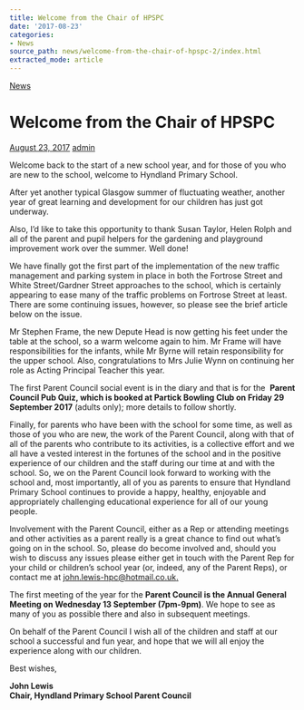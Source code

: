 ```yaml
---
title: Welcome from the Chair of HPSPC
date: '2017-08-23'
categories:
- News
source_path: news/welcome-from-the-chair-of-hpspc-2/index.html
extracted_mode: article
---
```

[News](category/news/)

# Welcome from the Chair of HPSPC

[August 23, 2017](news/welcome-from-the-chair-of-hpspc-2/) [admin](author/admin/)

Welcome back to the start of a new school year, and for those of you who are new to the school, welcome to Hyndland Primary School.

After yet another typical Glasgow summer of fluctuating weather, another year of great learning and development for our children has just got underway.

Also, I’d like to take this opportunity to thank Susan Taylor, Helen Rolph and all of the parent and pupil helpers for the gardening and playground improvement work over the summer. Well done!

We have finally got the first part of the implementation of the new traffic management and parking system in place in both the Fortrose Street and White Street/Gardner Street approaches to the school, which is certainly appearing to ease many of the traffic problems on Fortrose Street at least. There are some continuing issues, however, so please see the brief article below on the issue.

Mr Stephen Frame, the new Depute Head is now getting his feet under the table at the school, so a warm welcome again to him. Mr Frame will have responsibilities for the infants, while Mr Byrne will retain responsibility for the upper school. Also, congratulations to Mrs Julie Wynn on continuing her role as Acting Principal Teacher this year.

The first Parent Council social event is in the diary and that is for the&nbsp; **Parent Council Pub Quiz, which is booked at Partick Bowling Club on Friday 29 September 2017** (adults only); more details to follow shortly.

Finally, for parents who have been with the school for some time, as well as those of you who are new, the work of the Parent Council, along with that of all of the parents who contribute to its activities, is a collective effort and we all have a vested interest in the fortunes of the school and in the positive experience of our children and the staff during our time at and with the school. So, we on the Parent Council look forward to working with the school and, most importantly, all of you as parents to ensure that Hyndland Primary School continues to provide a happy, healthy, enjoyable and appropriately challenging educational experience for all of our young people.

Involvement with the Parent Council, either as a Rep or attending meetings and other activities as a parent really is a great chance to find out what’s going on in the school. So, please do become involved and, should you wish to discuss any issues please either get in touch with the Parent Rep for your child or children’s school year (or, indeed, any of the Parent Reps), or contact me at [john.lewis-hpc@hotmail.co.uk.](mailto:john.lewis-hpc@hotmail.co.uk)

The first meeting of the year for the&nbsp;**Parent Council is the Annual General Meeting on Wednesday 13 September (7pm-9pm)**. We hope to see as many of you as possible there and also in subsequent meetings.

On behalf of the Parent Council I wish all of the children and staff at our school a successful and fun year, and hope that we will all enjoy the experience along with our children.

Best wishes,

**John Lewis  
Chair, Hyndland Primary School Parent Council**

